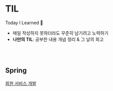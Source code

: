 # TIL
Today I Learned 📝

- 매일 작성하지 못하더라도 꾸준히 남기려고 노력하기
- **나만의 TIL**: 공부한 내용 개념 정리 & 그 날의 회고

<br><br>

## Spring
[회원 서비스 개발](https://github.com/hyebinnn/TIL/blob/main/Spring/03.31_%ED%9A%8C%EC%9B%90%EC%84%9C%EB%B9%84%EC%8A%A4_%EA%B0%9C%EB%B0%9C.md)
